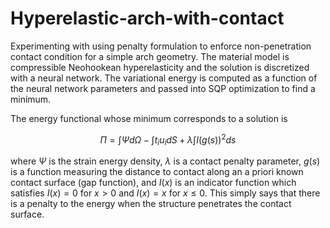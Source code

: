# Hyperelastic-arch-with-contact

Experimenting with using penalty formulation to enforce non-penetration contact condition for a simple arch geometry. The material model is compressible Neohookean hyperelasticity and the solution is discretized with a neural network. The variational energy is computed as a function of the neural network parameters and passed into SQP optimization to find a minimum.

The energy functional whose minimum corresponds to a solution is 

$$ \Pi = \int \Psi d\Omega - \int t_i u_i dS + \lambda \int I(g(s))^2 ds $$ 

where $\Psi$ is the strain energy density, $\lambda$ is a contact penalty parameter, $g(s)$ is a function measuring the distance to contact along an a priori known contact surface (gap function), and $I(x)$ is an indicator function which satisfies $I(x)=0$ for $x>0$ and $I(x)=x$ for $x\leq 0$. This simply says that there is a penalty to the energy when the structure penetrates the contact surface.
